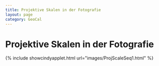 ```yaml
---
title: Projektive Skalen in der Fotografie
layout: page
category: GeoCal
---
```


# Projektive Skalen in der Fotografie


{% include showcindyapplet.html url="images/ProjScaleSeq1.html" %}


<!-- how was the original Cinderella File meant?
<script language="JavaScript" type="text/javascript">
		function doScript(c)
		{
			cdy.evokeCS(c);
		};
               cc='"';
               Text0.val='exp(a*x)';
</script>






<script type="text/javascript">
var statement=new Array()
statement[0]='(activate(1);)'
statement[1]='(activate(2);)'
statement[2]='(activate(3);)'
statement[3]='(activate(4);)'
statement[4]='(activate(5);)'
statement[5]='(activate(6);)'
</script>
 <input type="button" value="1" style="width: 80px; " onclick="doScript(statement[0])" />
 <input type="button" value="2" style="width: 80px; " onclick="doScript(statement[1])" />
 <input type="button" value="3" style="width: 80px; " onclick="doScript(statement[2])" />
 <input type="button" value="4" style="width: 80px; " onclick="doScript(statement[3])" />
 <input type="button" value="5" style="width: 80px; " onclick="doScript(statement[4])" />
 <input type="button" value="6" style="width: 80px; " onclick="doScript(statement[5])" />
-->
